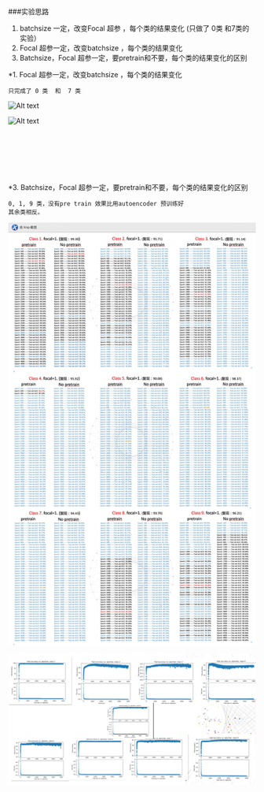 ###实验思路
1. batchsize 一定，改变Focal 超参 ，每个类的结果变化 (只做了 0类  和7类的实验）
2. Focal 超参一定，改变batchsize ，每个类的结果变化
3. Batchsize，Focal 超参一定，要pretrain和不要，每个类的结果变化的区别 


*1. Focal 超参一定，改变batchsize ，每个类的结果变化

    只完成了 0 类  和  7 类
    

![Alt text](https://github.com/MUST-AI-Lab/Deep-SVDD/blob/master/imgs/class0.jpg)

![Alt text](https://github.com/MUST-AI-Lab/Deep-SVDD/blob/master/imgs/class7.jpg)








</br></br></br></br></br></br>
*3. Batchsize，Focal 超参一定，要pretrain和不要，每个类的结果变化的区别

    0, 1, 9 类，没有pre train 效果比用autoencoder 预训练好
    其余类相反。
    

![Alt text](https://github.com/MUST-AI-Lab/Deep-SVDD/blob/master/imgs/no%20pretrain.jpg)

![Alt text](https://github.com/MUST-AI-Lab/Deep-SVDD/blob/master/imgs/no.png)
